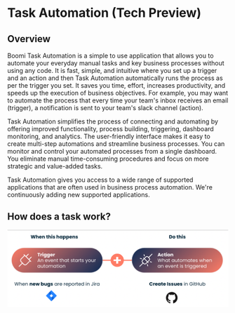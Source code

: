 # Task Automation (Tech Preview)

<head>
  <meta name="guidename" content="Platform"/>
  <meta name="context" content="GUID-707dc533-46db-4a54-a7de-55ebdcf9dc97"/>
</head>

## Overview

Boomi Task Automation is a simple to use application that allows you to automate your everyday manual tasks and key business processes without using any code. It is fast, simple, and intuitive where you set up a trigger and an action and then Task Automation automatically runs the process as per the trigger you set. It saves you time, effort, increases productivity, and speeds up the execution of business objectives. For example, you may want to automate the process that every time your team's inbox receives an email (trigger), a notification is sent to your team's slack channel (action).

Task Automation simplifies the process of connecting and automating by offering improved functionality, process building, triggering, dashboard monitoring, and analytics. The user-friendly interface makes it easy to create multi-step automations and streamline business processes. You can monitor and control your automated processes from a single dashboard. You eliminate manual time-consuming procedures and focus on more strategic and value-added tasks.

Task Automation gives you access to a wide range of supported applications that are often used in business process automation. We're continuously adding new supported applications.

## How does a task work?

![TA1](./Images/img-atm_TA_2.png) 